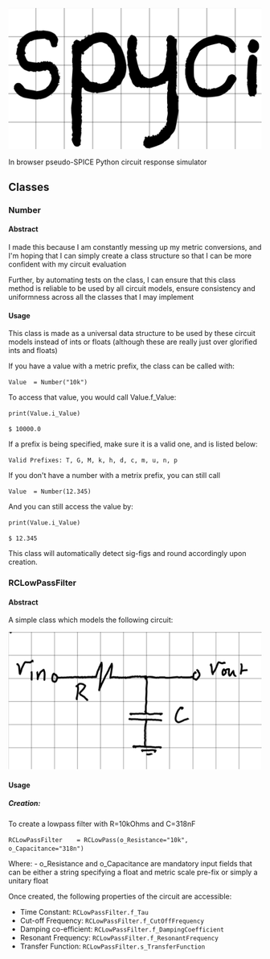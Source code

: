 ![alt text](https://github.com/RohitKochhar/python-circuit-models/blob/main/images/Logo.png?raw=true)

In browser pseudo-SPICE Python circuit response simulator



## Classes
### Number
#### Abstract
I made this because I am constantly messing up my metric conversions, and I'm hoping that I can simply create a class structure so that I can be more confident with my circuit evaluation

Further, by automating tests on the class, I can ensure that this class method is reliable to be used by all circuit models, ensure consistency and uniformness across all the classes that I may implement

#### Usage
This class is made as a universal data structure to be used by these circuit models instead of ints or floats (although these are really just over glorified ints and floats)

If you have a value with a metric prefix, the class can be called with:

`Value  = Number("10k")`

To access that value, you would call Value.f_Value:

`print(Value.i_Value)`

`$ 10000.0`

If a prefix is being specified, make sure it is a valid one, and is listed below:

`Valid Prefixes: T, G, M, k, h, d, c, m, u, n, p`

If you don't have a number with a metrix prefix, you can still call

`Value  = Number(12.345)`

And you can still access the value by:

`print(Value.i_Value)`

`$ 12.345`

This class will automatically detect sig-figs and round accordingly upon creation.

### RCLowPassFilter
#### Abstract

A simple class which models the following circuit:

![alt text](https://github.com/RohitKochhar/python-circuit-models/blob/main/images/RCLowPass.png?raw=true)

#### Usage
##### Creation:

To create a lowpass filter with R=10kOhms and C=318nF

`RCLowPassFilter    = RCLowPass(o_Resistance="10k", o_Capacitance="318n")`

Where:
    - o_Resistance and o_Capacitance are mandatory input fields that can be either a string specifying a float and metric scale pre-fix or simply a unitary float

Once created, the following properties of the circuit are accessible:
- Time Constant:        `RCLowPassFilter.f_Tau`
- Cut-off Frequency:    `RCLowPassFilter.f_CutOffFrequency`
- Damping co-efficient: `RCLowPassFilter.f_DampingCoefficient`
- Resonant Frequency:   `RCLowPassFilter.f_ResonantFrequency`
- Transfer Function:    `RCLowPassFilter.s_TransferFunction`